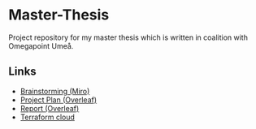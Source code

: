 # Master-Thesis
Project repository for my master thesis which is written in coalition with Omegapoint Umeå. 

## Links
- [Brainstorming (Miro)](https://miro.com/app/board/o9J_lYg-c6A=/)
- [Project Plan (Overleaf)](https://www.overleaf.com/read/npvmjcdpqjzv)
- [Report (Overleaf)](https://www.overleaf.com/read/xydspwsmhfdd)
- [Terraform cloud](https://app.terraform.io/app/jonas/workspaces/Master-Thesis/runs)

